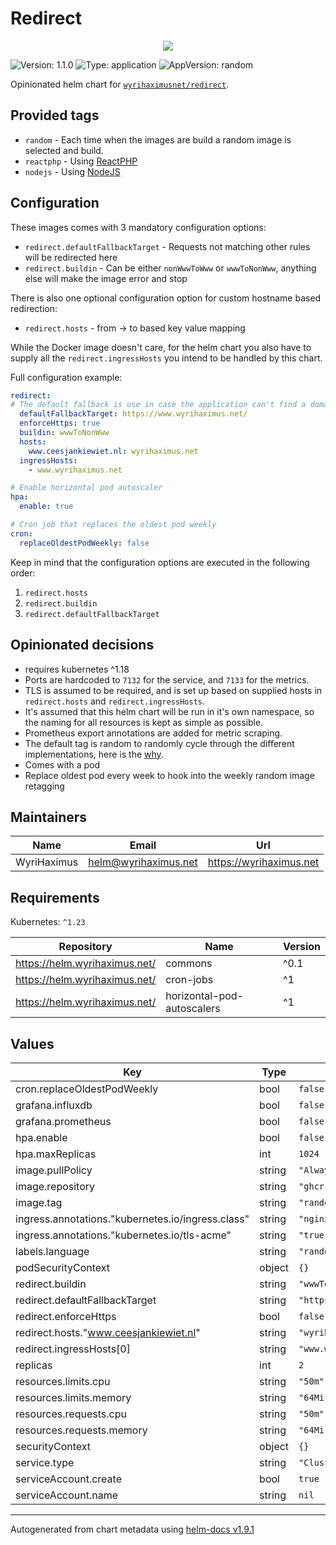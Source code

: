 # Redirect

<p align="center">
  <img src="https://helm.wyrihaximus.net/images/charts/redirect.png">
</p>

![Version: 1.1.0](https://img.shields.io/badge/Version-1.1.0-informational?style=flat-square) ![Type: application](https://img.shields.io/badge/Type-application-informational?style=flat-square) ![AppVersion: random](https://img.shields.io/badge/AppVersion-random-informational?style=flat-square)

Opinionated helm chart for [`wyrihaximusnet/redirect`](https://github.com/wyrihaximusnet/docker-redirect).

## Provided tags

* `random` - Each time when the images are build a random image is selected and build.
* `reactphp` - Using [ReactPHP](https://reactphp.org/)
* `nodejs` - Using [NodeJS](https://nodejs.org/en/)

## Configuration

These images comes with 3 mandatory configuration options:
* `redirect.defaultFallbackTarget` - Requests not matching other rules will be redirected here
* `redirect.buildin` - Can be either `nonWwwToWww` or `wwwToNonWww`, anything else will make the image error and stop

There is also one optional configuration option for custom hostname based redirection:
* `redirect.hosts` - from -> to based key value mapping

While the Docker image doesn't care, for the helm chart you also have to supply all the `redirect.ingressHosts` you
intend to be handled by this chart.

Full configuration example:

```yaml
redirect:
# The default fallback is use in case the application can't find a domain to redirect to within the other configuration options
  defaultFallbackTarget: https://www.wyrihaximus.net/
  enforceHttps: true
  buildin: wwwToNonWww
  hosts:
    www.ceesjankiewiet.nl: wyrihaximus.net
  ingressHosts:
    - www.wyrihaximus.net

# Enable horizontal pod autoscaler
hpa:
  enable: true

# Cron job that replaces the oldest pod weekly
cron:
  replaceOldestPodWeekly: false
```

Keep in mind that the configuration options are executed in the following order:
1. `redirect.hosts`
2. `redirect.buildin`
3. `redirect.defaultFallbackTarget`

## Opinionated decisions

* requires kubernetes ^1.18
* Ports are hardcoded to `7132` for the service, and `7133` for the metrics.
* TLS is assumed to be required, and is set up based on supplied hosts in `redirect.hosts` and `redirect.ingressHosts`.
* It's assumed that this helm chart will be run in it's own namespace, so the naming for all resources is kept as simple as possible.
* Prometheus export annotations are added for metric scraping.
* The default tag is random to randomly cycle through the different implementations, here is the [why](https://github.com/WyriHaximusNet/docker-redirect#why).
* Comes with a pod
* Replace oldest pod every week to hook into the weekly random image retagging

## Maintainers

| Name | Email | Url |
| ---- | ------ | --- |
| WyriHaximus | <helm@wyrihaximus.net> | <https://wyrihaximus.net> |

## Requirements

Kubernetes: `^1.23`

| Repository | Name | Version |
|------------|------|---------|
| https://helm.wyrihaximus.net/ | commons | ^0.1 |
| https://helm.wyrihaximus.net/ | cron-jobs | ^1 |
| https://helm.wyrihaximus.net/ | horizontal-pod-autoscalers | ^1 |

## Values

| Key | Type | Default | Description |
|-----|------|---------|-------------|
| cron.replaceOldestPodWeekly | bool | `false` |  |
| grafana.influxdb | bool | `false` |  |
| grafana.prometheus | bool | `false` |  |
| hpa.enable | bool | `false` |  |
| hpa.maxReplicas | int | `1024` |  |
| image.pullPolicy | string | `"Always"` |  |
| image.repository | string | `"ghcr.io/wyrihaximusnet/redirect"` |  |
| image.tag | string | `"random"` |  |
| ingress.annotations."kubernetes.io/ingress.class" | string | `"nginx"` |  |
| ingress.annotations."kubernetes.io/tls-acme" | string | `"true"` |  |
| labels.language | string | `"random"` |  |
| podSecurityContext | object | `{}` |  |
| redirect.buildin | string | `"wwwToNonWww"` |  |
| redirect.defaultFallbackTarget | string | `"https://www.wyrihaximus.net/"` |  |
| redirect.enforceHttps | bool | `false` |  |
| redirect.hosts."www.ceesjankiewiet.nl" | string | `"wyrihaximus.net"` |  |
| redirect.ingressHosts[0] | string | `"www.wyrihaximus.net"` |  |
| replicas | int | `2` |  |
| resources.limits.cpu | string | `"50m"` |  |
| resources.limits.memory | string | `"64Mi"` |  |
| resources.requests.cpu | string | `"50m"` |  |
| resources.requests.memory | string | `"64Mi"` |  |
| securityContext | object | `{}` |  |
| service.type | string | `"ClusterIP"` |  |
| serviceAccount.create | bool | `true` |  |
| serviceAccount.name | string | `nil` |  |

----------------------------------------------
Autogenerated from chart metadata using [helm-docs v1.9.1](https://github.com/norwoodj/helm-docs/releases/v1.9.1)
